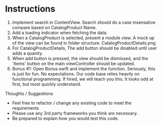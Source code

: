 #  Instructions

1. Implement search in ContentView. Search should do a case insensative compare based on CatalogProduct Name.
2. Add a loading indicator when fetching the data. 
3. When a CatalogProduct is selected, present a module view. A mock up of the view can be found in folder structure. CatalogProductDetails.png
4. For CatalogProductDetails, The add button should be disabled until user adds a quanity.
5. When add button is pressed, the view should be dismissed, and the 'Items' button on the main viewController should be updated. 
6. Bonus #1: Open Bonus.swift and implement the function. Seriously, this is just for fun. No expectations. Our code base relies heavily on functional programming. If hired, we will teach you this. It looks odd at first, but most quickly understand. 

Thoughts / Suggestions
- Feel free to refactor / change any existing code to meet the requirements
- Please use any 3rd party frameworks you think are necessary.
- Be prepared to explain how you would test this code.   


